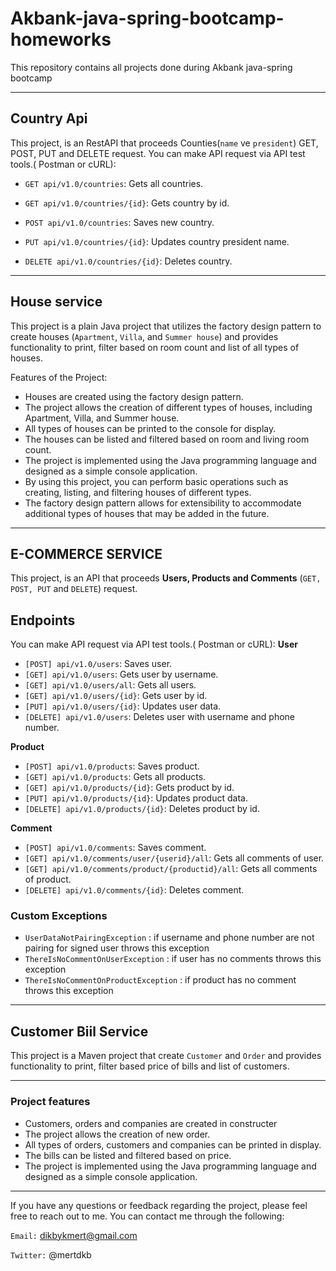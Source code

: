 # Akbank-java-spring-bootcamp-homeworks
This repository contains all projects done during Akbank java-spring bootcamp

---
## Country Api

This project, is an RestAPI that proceeds Counties(`name` ve `president`) GET, POST, PUT and DELETE request. You can make API request via API test tools.( Postman or cURL):
- `GET api/v1.0/countries`: Gets all countries.
  
- `GET api/v1.0/countries/{id}`: Gets country by id.
  
- `POST api/v1.0/countries`: Saves new country.
  
- `PUT api/v1.0/countries/{id}`: Updates country president name.

- `DELETE api/v1.0/countries/{id}`: Deletes country.


---
## House service
This project is a plain Java project that utilizes the factory design pattern to create houses (`Apartment`, `Villa`, and `Summer house`) and provides functionality to print, filter based on room count and list of all types of houses.

Features of the Project:

 - Houses are created using the factory design pattern.
 - The project allows the creation of different types of houses, including Apartment, Villa, and Summer house.
 - All types of houses can be printed to the console for display.
 - The houses can be listed and filtered based on room and living room count.
 - The project is implemented using the Java programming language and designed as a simple console application.
 - By using this project, you can perform basic operations such as creating, listing, and filtering houses of different types.
 - The factory design pattern allows for extensibility to accommodate additional types of houses that may be added in the future.
---
## E-COMMERCE SERVICE
This project, is an API that proceeds **Users, Products and Comments** (`GET, POST, PUT` and `DELETE`) request.
## Endpoints
 You can make API request via API test tools.( Postman or cURL):
**User**

- `[POST] api/v1.0/users`: Saves user. 
- `[GET] api/v1.0/users`: Gets user by username.
- `[GET] api/v1.0/users/all`: Gets all users.
- `[GET] api/v1.0/users/{id}`: Gets user by id.
- `[PUT] api/v1.0/users/{id}`: Updates user data.
- `[DELETE] api/v1.0/users`: Deletes user with username and phone number.

**Product**

- `[POST] api/v1.0/products`: Saves product. 
- `[GET] api/v1.0/products`: Gets all products.
- `[GET] api/v1.0/products/{id}`: Gets product by id.
- `[PUT] api/v1.0/products/{id}`: Updates product data.
- `[DELETE] api/v1.0/products/{id}`: Deletes product by id.

**Comment**

- `[POST] api/v1.0/comments`: Saves comment. 
- `[GET] api/v1.0/comments/user/{userid}/all`: Gets all comments of user.
- `[GET] api/v1.0/comments/product/{productid}/all`: Gets all comments of product.
- `[DELETE] api/v1.0/comments/{id}`: Deletes comment.

### Custom Exceptions
- `UserDataNotPairingException` : if username and phone number are not pairing for signed user throws this exception
- `ThereIsNoCommentOnUserException` : if user has no comments throws this exception
- `ThereIsNoCommentOnProductException` : if product has no comment throws this exception


****

## Customer Biil Service

This project is a Maven project that create `Customer` and `Order` and provides functionality to print, filter based price of bills and list of customers.

---
### Project features
 - Customers, orders and companies are created in constructer
 - The project allows the creation of new order.
 - All types of orders, customers and companies can be printed in display.
 - The bills can be listed and filtered based on price.
 - The project is implemented using the Java programming language and designed as a simple console application.
****

If you have any questions or feedback regarding the project, please feel free to reach out to me. You can contact me through the following:

`Email:` dikbykmert@gmail.com

`Twitter:` @mertdkb
